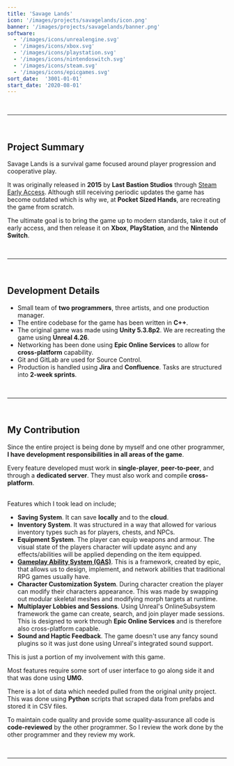 ```yaml
---
title: 'Savage Lands'
icon: '/images/projects/savagelands/icon.png'
banner: '/images/projects/savagelands/banner.png'
software:
  - '/images/icons/unrealengine.svg'
  - '/images/icons/xbox.svg'
  - '/images/icons/playstation.svg'
  - '/images/icons/nintendoswitch.svg'
  - '/images/icons/steam.svg'
  - '/images/icons/epicgames.svg'
sort_date:  '3001-01-01'
start_date: '2020-08-01'
---
```


<br/>

___

<br/>

## Project Summary

Savage Lands is a survival game focused around player progression and cooperative play. 

It was originally released in **2015** by **Last Bastion Studios** through [Steam Early Access](https://store.steampowered.com/app/307880/Savage_Lands/). Although still receiving periodic updates the game has become outdated which is why we, at **Pocket Sized Hands**, are recreating the game from scratch.

The ultimate goal is to bring the game up to modern standards, take it out of early access, and then release it on **Xbox**, **PlayStation**, and the **Nintendo Switch**.

<br/>

___

<br/>

## Development Details

- Small team of **two programmers**, three artists, and one production manager.
- The entire codebase for the game has been written in **C++**.
- The original game was made using **Unity 5.3.8p2**. We are recreating the game using **Unreal 4.26**.
- Networking has been done using **Epic Online Services** to allow for **cross-platform** capability.
- Git and GitLab are used for Source Control. 
- Production is handled using **Jira** and **Confluence**. Tasks are structured into **2-week sprints**.

<br/>

___

<br/>

## My Contribution

Since the entire project is being done by myself and one other programmer, **I have development responsibilities in all areas of the game**. 

Every feature developed must work in **single-player**, **peer-to-peer**, and through a **dedicated server**. They must also work and compile **cross-platform**.

<br/>
Features which I took lead on include;

- **Saving System**. It can save **locally** and to the **cloud**.
- **Inventory System**. It was structured in a way that allowed for various inventory types such as for players, chests, and NPCs.
- **Equipment System**. The player can equip weapons and armour. The visual state of the players character will update async and any effects/abilities will be applied depending on the item equipped.
- [**Gameplay Ability System (GAS)**](https://github.com/tranek/GASDocumentation). This is a framework, created by epic, that allows us to design, implement, and network abilities that traditional RPG games usually have.
- **Character Customization System**. During character creation the player can modify their characters appearance. This was made by swapping out modular skeletal meshes and modifying morph targets at runtime. 
- **Multiplayer Lobbies and Sessions**. Using Unreal's OnlineSubsystem framework the game can create, search, and join player made sessions. This is designed to work through **Epic Online Services** and is therefore also cross-platform capable.
- **Sound and Haptic Feedback**. The game doesn't use any fancy sound plugins so it was just done using Unreal's integrated sound support.

This is just a portion of my involvement with this game. 

Most features require some sort of user interface to go along side it and that was done using **UMG**. 

There is a lot of data which needed pulled from the original unity project. This was done using **Python** scripts that scraped data from prefabs and stored it in CSV files.

To maintain code quality and provide some quality-assurance all code is **code-reviewed** by the other programmer. So I review the work done by the other programmer and they review my work.

<br/>

___

<br/>